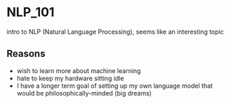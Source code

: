 # NLP_101

intro to NLP (Natural Language Processing), seems like an interesting topic

## Reasons

- wish to learn more about machine learning
- hate to keep my hardware sitting idle
- I have a longer term goal of setting up my own language model that would be philosophically-minded (big dreams)
